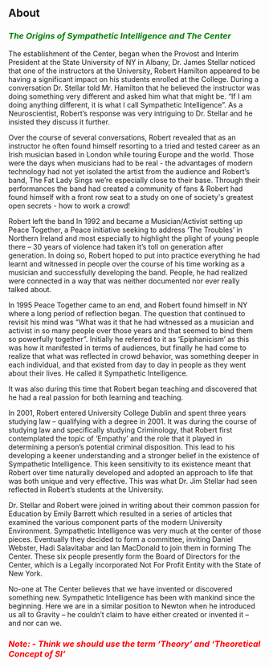 ## About

<H3 style="color:green;font-style:italic;font-weight:bold">The Origins of Sympathetic Intelligence and The Center</H3>

The establishment of the Center, began when the Provost and Interim President at the State University of NY in Albany, Dr. James Stellar noticed that one of the instructors at the University, Robert Hamilton appeared to be having a significant impact on his students enrolled at the College. During a conversation Dr. Stellar told Mr. Hamilton that he believed the instructor was doing something very different and asked him what that might be. “If I am doing anything different, it is what I call Sympathetic Intelligence”. As a Neuroscientist, Robert’s response was very intriguing to Dr. Stellar and he insisted they discuss it further.

Over the course of several conversations, Robert revealed that as an instructor he often found himself resorting to a tried and tested career as an Irish musician based in London while touring Europe and the world. Those were the days when musicians had to be real - the advantages of modern technology had not yet isolated the artist from the audience and Robert’s band, The Fat Lady Sings we’re especially close to their base. Through their performances the band had created a community of fans & Robert had found himself with a front row seat to a study on one of society's greatest open secrets - how to work a crowd!

Robert left the band In 1992 and became a Musician/Activist setting up Peace Together, a Peace initiative seeking to address ‘The Troubles’ in Northern Ireland and most especially to highlight the plight of young people there – 30 years of violence had taken it’s toll on generation after generation. In doing so, Robert hoped to put into practice everything he had learnt and witnessed in people over the course of his time working as a musician and successfully developing the band. People, he had realized were connected in a way that was neither documented nor ever really talked about. 

In 1995 Peace Together came to an end, and Robert found himself in NY where a long period of reflection began. The question that continued to revisit his mind was “What was it that he had witnessed as a musician and activist in so many people over those years and that seemed to bind them so powerfully together”. Initially he referred to it as ‘Epiphanicism’ as this was how it manifested in terms of audiences, but finally he had come to realize that what was reflected in crowd behavior, was something deeper in each individual, and that existed from day to day in people as they went about their lives. He called it Sympathetic Intelligence.

It was also during this time that Robert began teaching and discovered that he had a real passion for both learning and teaching. 

In 2001, Robert entered University College Dublin and spent three years studying law – qualifying with a degree in 2001. It was during the course of studying law and specifically studying Criminology, that Robert first contemplated the topic of ‘Empathy’ and the role that it played in determining a person’s potential criminal disposition. This lead to his developing a keener understanding and a stronger belief in the existence of Sympathetic Intelligence. This keen sensitivity to its existence meant that Robert over time naturally developed and adopted an approach to life that was both unique and very effective. This was what Dr. Jim Stellar had seen reflected in Robert’s students at the University.

Dr. Stellar and Robert were joined in writing about their common passion for Education by Emily Barrett which resulted in a series of articles that examined the various component parts of the modern University Environment. Sympathetic Intelligence was very much at the center of those pieces. Eventually they decided to form a committee, inviting Daniel Webster, Hadi Salavitabar and Ian MacDonald to join them in forming The Center. These six people presently form the Board of Directors for the Center, which is a Legally incorporated Not For Profit Entity with the State of New York.

No-one at The Center believes that we have invented or discovered something new. Sympathetic Intelligence has been with mankind since the beginning. Here we are in a similar position to Newton when he introduced us all to Gravity – he couldn’t claim to have either created or invented it – and nor can we.
<H3 style="color:red;font-style:italic;font-weight:bold">Note: - Think we should use the term ‘Theory’ and ‘Theoretical Concept of SI’</H3>
